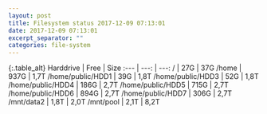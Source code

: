 ```yaml
---
layout: post
title: Filesystem status 2017-12-09 07:13:01
date: 2017-12-09 07:13:01
excerpt_separator: ""
categories: file-system
---
```

{:.table_alt}
Harddrive | Free | Size
:--- | ---: | ---:
/ | 27G | 37G
/home | 937G | 1,7T
/home/public/HDD1 | 39G | 1,8T
/home/public/HDD3 | 52G | 1,8T
/home/public/HDD4 | 186G | 2,7T
/home/public/HDD5 | 715G | 2,7T
/home/public/HDD6 | 894G | 2,7T
/home/public/HDD7 | 306G | 2,7T
/mnt/data2 | 1,8T | 2,0T
/mnt/pool | 2,1T | 8,2T

